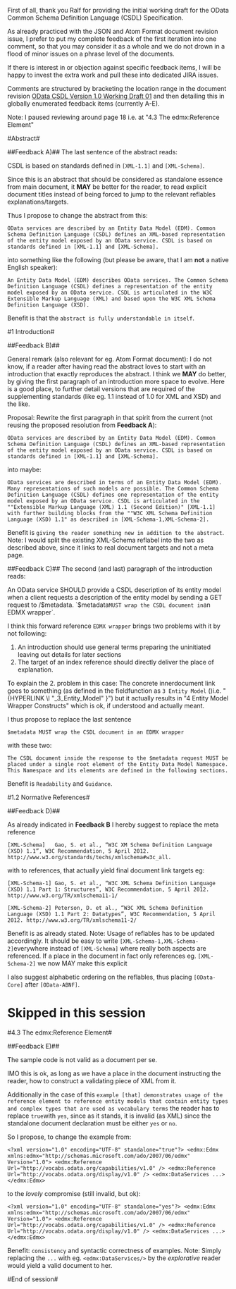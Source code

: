 First of all, thank you Ralf for providing the initial working draft for the OData Common Schema Definition Language (CSDL) Specification.

As already practiced with the JSON and Atom Format document revision issue, I prefer to put my complete feedback of the first iteration into one comment, so that you may consider it as a whole and we do not drown in a flood of minor issues on a phrase level of the documents.

If there is interest in or objection against specific feedback items, I will be happy to invest the extra work and pull these into dedicated JIRA issues.

Comments are structured by bracketing the location range in the document revision [OData CSDL Version 1.0 Working Draft 01](https://www.oasis-open.org/committees/download.php/46707/odata-csdl-v1.0-wd01-2012-08-17-RH.doc) and then detailing this in globally enumerated feedback items (currently A-E).

Note: I paused reviewing around page 18 i.e. at "4.3 The edmx:Reference Element"

#Abstract#

##Feedback A)##
The last sentence of the abstract reads:

CSDL is based on standards defined in `[XML-1.1]` and `[XML-Schema]`.

Since this is an abstract that should be considered as standalone essence from main document, it **MAY** be better for the reader, to read explicit document titles instead of being forced to jump to the relevant reflables explanations/targets.

Thus I propose to change the abstract from this:

`OData services are described by an Entity Data Model (EDM). Common Schema Definition Language (CSDL) defines an XML-based representation of the entity model exposed by an OData service. CSDL is based on standards defined in [XML-1.1] and [XML-Schema].`

into something like the following (but please be aware, that I am **not** a native English speaker):

`An Entity Data Model (EDM) describes OData services. The Common Schema Definition Language (CSDL) defines a representation of the entity model exposed by an OData service. CSDL is articulated in the W3C Extensible Markup Language (XML) and based upon the W3C XML Schema Definition Language (XSD).`

Benefit is that the `abstract is fully understandable in itself`.


#1 Introduction#

##Feedback B)##

General remark (also relevant for eg. Atom Format document): I do not know, if a reader after having read the abstract loves to start with an introduction that exactly reproduces the abstract. 
I think we **MAY** do better, by giving the first paragraph of an introduction more space to evolve. Here is a good place, to further detail versions that are required of the supplementing standards (like eg. 1.1 instead of 1.0 for XML and XSD) and the like.

Proposal: Rewrite the first paragraph in that spirit from the current (not reusing the proposed resolution from **Feedback A**):

`OData services are described by an Entity Data Model (EDM). Common Schema Definition Language (CSDL) defines an XML-based representation of the entity model exposed by an OData service. CSDL is based on standards defined in [XML-1.1] and [XML-Schema].`

into maybe:

`OData services are described in terms of an Entity Data Model (EDM). Many representations of such models are possible. The Common Schema Definition Language (CSDL) defines one representation of the entity model exposed by an OData service. CSDL is articulated in the ""Extensible Markup Language (XML) 1.1 (Second Edition)" [XML-1.1] with further building blocks from the ""W3C XML Schema Definition Language (XSD) 1.1" as described in [XML-Schema-1,XML-Schema-2].`

Benefit is `giving the reader something new in addition to the abstract`. Note: I would split the existing XML-Schema reflabel into the two as described above, since it links to real document targets and not a meta page.

##Feedback C)##
The second (and last) paragraph of the introduction reads:

An OData service SHOULD provide a CSDL description of its entity model when a client requests a description of the entity model by sending a GET request to <serviceRoot>/$metadata. `$metadata` MUST wrap the CSDL document in `an EDMX wrapper`.

I think this forward reference `EDMX wrapper` brings two problems with it by not following:

1. An introduction should use general terms preparing the uninitiated leaving out details for later sections
2. The target of an index reference should directly deliver the place of explanation.
 
To explain the 2. problem in this case: The concrete innerdocument link goes to something (as defined in the fieldfunction as `3 Entity Model` ()i.e. "{HYPERLINK  \l "_3_Entity_Model" }") but it actually results in "4	Entity Model Wrapper Constructs" which is ok, if understood and actually meant.

I thus propose to replace the last sentence

`$metadata MUST wrap the CSDL document in an EDMX wrapper`

 with these two:
 
 `The CSDL document inside the response to the $metadata request MUST be placed under a single root element of the Entity Data Model Namespace. This Namespace and its elements are defined in the following sections.`

Benefit is `Readability` and `Guidance`.


#1.2 Normative References#

##Feedback D)##

As already indicated in **Feedback B** I hereby suggest to replace the meta reference 

`[XML-Schema]	Gao, S. et al., “W3C XM Schema Definition Language (XSD) 1.1”, W3C Recommendation, 5 April 2012. http://www.w3.org/standards/techs/xmlschema#w3c_all.`

with to references, that actually yield final document link targets eg:

`[XML-Schema-1]	Gao, S. et al., “W3C XML Schema Definition Language (XSD) 1.1 Part 1: Structures”, W3C Recommendation, 5 April 2012. http://www.w3.org/TR/xmlschema11-1/`

`[XML-Schema-2]	Peterson, D. et al., “W3C XML Schema Definition Language (XSD) 1.1 Part 2: Datatypes”, W3C Recommendation, 5 April 2012. http://www.w3.org/TR/xmlschema11-2/`

Benefit is as already stated. Note: Usage of reflables has to be updated accordingly. It should be easy to write 
`[XML-Schema-1,XML-Schema-2]`everywhere instead of `[XML-Schema]` where really both aspects are referenced. If a place in the document in fact only references eg. `[XML-Schema-2]` we now MAY make this explicit

I also suggest alphabetic ordering on the reflables, thus placing `[OData-Core]` after `[OData-ABNF]`.


# Skipped in this session #

#4.3 The edmx:Reference Element#

##Feedback E)##

The sample code is not valid as a document per se. 

IMO this is ok, as long as we have a place in the document instructing the reader, how to construct a validating piece of XML from it.

Additionally in the case of this `example [that] demonstrates usage of the reference element to reference entity models that contain entity types and complex types that are used as vocabulary terms` the reader has to replace `true`with `yes`,  since as it stands, it is invalid (as XML) since the standalone document declaration must be either `yes` or `no`.

So I propose, to change the example from:

`<?xml version="1.0" encoding="UTF-8" standalone="true"?>
<edmx:Edmx xmlns:edmx="http://schemas.microsoft.com/ado/2007/06/edmx" 
           Version="1.0">
 <edmx:Reference Url="http://vocabs.odata.org/capabilities/v1.0" />
 <edmx:Reference Url="http://vocabs.odata.org/display/v1.0" />
 <edmx:DataServices ...>
</edmx:Edmx>`

to the _lovely_ compromise (still invalid, but ok):

`<?xml version="1.0" encoding="UTF-8" standalone="yes"?>
<edmx:Edmx xmlns:edmx="http://schemas.microsoft.com/ado/2007/06/edmx" 
           Version="1.0">
 <edmx:Reference Url="http://vocabs.odata.org/capabilities/v1.0" />
 <edmx:Reference Url="http://vocabs.odata.org/display/v1.0" />
 <edmx:DataServices ...>
</edmx:Edmx>`


Benefit: `consistency` and syntactic correctness of examples. Note: Simply replacing the `...` with eg. `<edmx:DataServices/>` by the _explorative_ reader would yield a valid document to her.


#End of session#